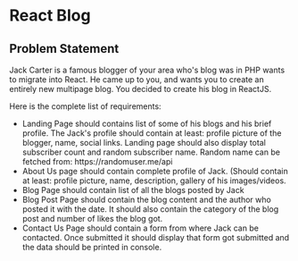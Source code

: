 # React Blog


## Problem Statement

<p>
Jack Carter is a famous blogger of your area who's blog was in PHP wants to migrate into React. He came up to you, and wants you to create an entirely new multipage blog. You decided to create his blog in ReactJS.
</p>

<p>
Here is the complete list of requirements:<br>

<ul>
    <li>Landing Page should contains list of some of his blogs and his brief profile. The Jack's profile should contain at least: profile picture of the blogger, name, social links. Landing page should also display total subscriber count and random subscriber name. Random name can be fetched from: https://randomuser.me/api</li>
    <li>About Us page should contain complete profile of Jack. (Should contain at least: profile picture, name, description, gallery of his images/videos.</li>
    <li>Blog Page should contain list of all the blogs posted by Jack </li>
    <li>Blog Post Page should contain the blog content and the author who posted it with the date. It should also contain the category of the blog post and number of likes the blog got.</li>
    <li>Contact Us Page should contain a form from where Jack can be contacted. Once submitted it should display that form got submitted and the data should be printed in console.</li>
<ul>
</p>
